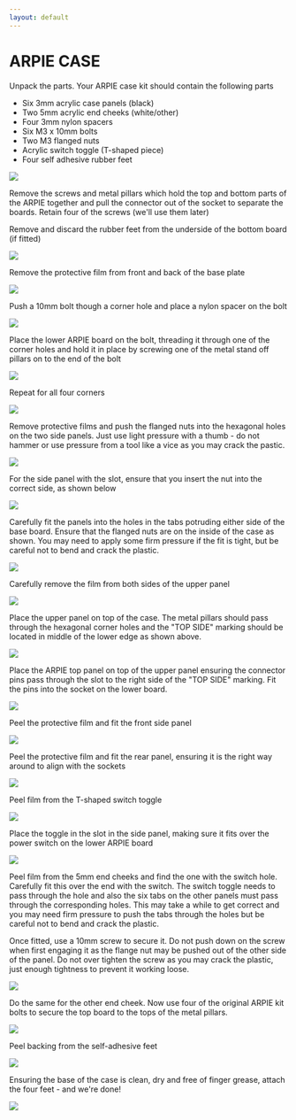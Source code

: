 ```yaml
---
layout: default
---
```


# ARPIE CASE

Unpack the parts. Your ARPIE case kit should contain the following parts

- Six 3mm acrylic case panels (black)
- Two 5mm acrylic end cheeks (white/other)
- Four 3mm nylon spacers
- Six M3 x 10mm bolts
- Two M3 flanged nuts
- Acrylic switch toggle (T-shaped piece)
- Four self adhesive rubber feet

<img src="img/001.JPG">

Remove the screws and metal pillars which hold the top and bottom parts of the ARPIE together and pull the connector out of the socket to separate the boards. Retain four of the screws (we'll use them later)

Remove and discard the rubber feet from the underside of the bottom board (if fitted)

<img src="img/002.JPG">

Remove the protective film from front and back of the base plate

<img src="img/003.JPG">

Push a 10mm bolt though a corner hole and place a nylon spacer on the bolt

<img src="img/004.JPG">

Place the lower ARPIE board on the bolt, threading it through one of the corner holes and hold it in place by screwing one of the metal stand off pillars on to the end of the bolt

<img src="img/005.JPG">

Repeat for all four corners 

<img src="img/006.JPG">

Remove protective films and push the flanged nuts into the hexagonal holes on the two side panels. Just use light pressure with a thumb - do not hammer or use pressure from a tool like a vice as you may crack the pastic. 

<img src="img/007.JPG">

For the side panel  with the slot, ensure that you insert the nut into the correct side, as shown below

<img src="img/008.JPG">

Carefully fit the panels into the holes in the tabs potruding either side of the base board. Ensure that the flanged nuts are on the inside of the case as shown.
You may need to apply some firm pressure if the fit is tight, but be careful not to bend and crack the plastic.

<img src="img/009.JPG">

Carefully remove the film from both sides of the upper panel 

<img src="img/010.JPG">

Place the upper panel on top of the case. The metal pillars should pass through the hexagonal corner holes and the "TOP SIDE" marking should be located in middle of the lower edge as shown above.

<img src="img/011.JPG">

Place the ARPIE top panel on top of the upper panel ensuring the connector pins pass through the slot to the right side of the "TOP SIDE" marking. Fit the pins into the socket on the lower board.

<img src="img/012.JPG">

Peel the protective film and fit the front side panel 

<img src="img/013.JPG">

Peel the protective film and fit the rear panel, ensuring it is the right way around to align with the sockets

<img src="img/014.JPG">

Peel film from the T-shaped switch toggle

<img src="img/015.JPG">

Place the toggle in the slot in the side panel, making sure it fits over the power switch on the lower ARPIE board

<img src="img/016.JPG">

Peel film from the 5mm end cheeks and find the one with the switch hole. Carefully fit this over the end with the switch. The switch toggle needs to pass through the hole and also the six tabs on the other panels must pass through the corresponding holes. This may take a while to get correct and you may need firm pressure to push the tabs through the holes but be careful not to bend and crack the plastic.

Once fitted, use a 10mm screw to secure it. Do not push down on the screw when first engaging it as the flange nut may be pushed out of the other side of the panel. Do not over tighten the screw as you may crack the plastic, just enough tightness to prevent it working loose.

<img src="img/017.JPG">

Do the same for the other end cheek. Now use four of the original ARPIE kit bolts to secure the top board to the tops of the metal pillars.

<img src="img/018.JPG">

Peel backing from the self-adhesive feet

<img src="img/019.JPG">

Ensuring the base of the case is clean, dry and free of finger grease, attach the four feet - and we're done!

<img src="img/020.JPG">
